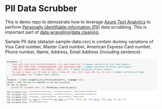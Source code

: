 # PII Data Scrubber 

This is demo repo to demostrate how to leverage [Azure Text Analytics](https://docs.microsoft.com/en-us/azure/cognitive-services/text-analytics/overview) to perform [Personally identifiable information (PII)](https://en.wikipedia.org/wiki/Personal_data) data scrubbing. This is important part of [data wrangling](https://en.wikipedia.org/wiki/Data_wrangling)/[data cleaning](https://en.wikipedia.org/wiki/Data_cleansing).

Sample PII data (data/pii-sample-data.csv) is contain dummy variations of Visa Card number, Master Card number, American Express Card number, Phone number, Name, Address, Email Address (including sentence).

![alt text](https://github.com/easonlai/pii-data-scrubber/blob/main/git-images/git-image-1.png)